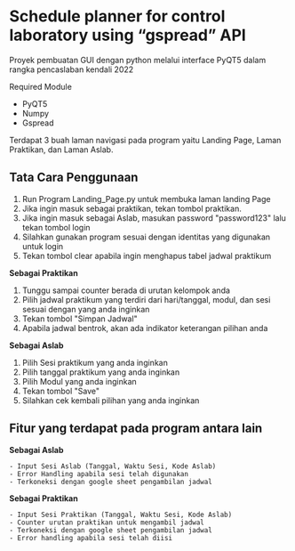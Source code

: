 # Schedule planner for control laboratory using “gspread” API
Proyek pembuatan GUI dengan python melalui interface PyQT5 dalam rangka pencaslaban kendali 2022

Required Module
  - PyQT5
  - Numpy
  - Gspread

Terdapat 3 buah laman navigasi pada program yaitu Landing Page, Laman Praktikan, dan Laman Aslab.
## Tata Cara Penggunaan 
  1. Run Program Landing_Page.py untuk membuka laman landing Page
  2. Jika ingin masuk sebagai praktikan, tekan tombol praktikan. 
  3. Jika ingin masuk sebagai Aslab, masukan password "password123" lalu tekan tombol login
  4. Silahkan gunakan program sesuai dengan identitas yang digunakan untuk login
  5. Tekan tombol clear apabila ingin menghapus tabel jadwal praktikum
  
  **Sebagai Praktikan**
  
  1. Tunggu sampai counter berada di urutan kelompok anda
  2. Pilih jadwal praktikum yang terdiri dari hari/tanggal, modul, dan sesi sesuai dengan yang anda inginkan
  3. Tekan tombol "Simpan Jadwal"
  4. Apabila jadwal bentrok, akan ada indikator keterangan pilihan anda
  
  **Sebagai Aslab**
  
  1. Pilih Sesi praktikum yang anda inginkan
  2. Pilih tanggal praktikum yang anda inginkan
  3. Pilih Modul yang anda inginkan
  4. Tekan tombol "Save"
  5. Silahkan cek kembali pilihan yang anda inginkan
 
 ## Fitur yang terdapat pada program antara lain
 
  **Sebagai Aslab**
  
    - Input Sesi Aslab (Tanggal, Waktu Sesi, Kode Aslab)
    - Error Handling apabila sesi telah digunakan
    - Terkoneksi dengan google sheet pengambilan jadwal
  
  
  **Sebagai Praktikan**
  
    - Input Sesi Praktikan (Tanggal, Waktu Sesi, Kode Aslab)
    - Counter urutan praktikan untuk mengambil jadwal
    - Terkoneksi dengan google sheet pengambilan jadwal
    - Error handling apabila sesi telah diisi
    
  
